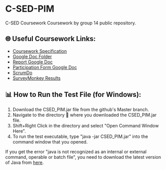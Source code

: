 # C-SED-PIM
C-SED Coursework
Coursework by group 14 public repository.

## :globe_with_meridians: Useful Coursework Links:
* [Coursework Specification](http://moodle.bath.ac.uk/pluginfile.php/881474/mod_resource/content/1/CM10251cwk-S2-1516-SJLW-V4.pdf)
* [Google Doc Folder](https://drive.google.com/drive/folders/0B5rsOwgD0DQVSVJyMld5X3RiNGc)
* [Report Google Doc](https://docs.google.com/document/d/133KBuwKljZW_XlvuY8kS7JZHa-H8mkER4d5K_Oa4d94/edit?usp=sharing)
* [Participation Form Google Doc](https://drive.google.com/open?id=15eIyjwvhBRJwMaRH8RUS_NoOnEIeOSxVPcn5vTYM7lw)
* [ScrumDo](https://app.scrumdo.com/projects/csed3/board#/view)
* [SurveyMonkey Results](https://www.surveymonkey.com/results/SM-BWJYSYVW/)

## :bar_chart: How to Run the Test File (for Windows):
1. Download the CSED_PIM.jar file from the github's Master branch.
2. Navigate to the directory :file_folder: where you downloaded the CSED_PIM.jar file.
3. Shift+Right Click in the directory and select "Open Command Window Here".
4. To run the test executable, type "java -jar CSED_PIM.jar" into the command window that you opened.

If you get the error "java is not recognized as an internal or external command, operable or batch file", you need to download the latest version of Java from [here](http://www.oracle.com/technetwork/java/javase/downloads/jre8-downloads-2133155.html).
